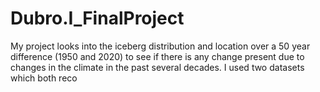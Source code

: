 # Dubro.I_FinalProject
My project looks into the iceberg distribution and location over a 50 year difference (1950 and 2020) to see if there is any change present due to changes in the climate in the past several decades. I used two datasets which both reco
